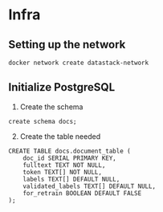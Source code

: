 # Infra

## Setting up the network
```
docker network create datastack-network
```

## Initialize PostgreSQL
1. Create the schema
```
create schema docs;
```
2. Create the table needed
```
CREATE TABLE docs.document_table (
    doc_id SERIAL PRIMARY KEY,
    fulltext TEXT NOT NULL,
    token TEXT[] NOT NULL,
    labels TEXT[] DEFAULT NULL,
    validated_labels TEXT[] DEFAULT NULL,
    for_retrain BOOLEAN DEFAULT FALSE
);
```